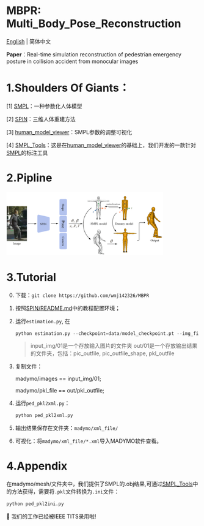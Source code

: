 # MBPR: Multi_Body_Pose_Reconstruction
[English](README.md) | 简体中文

**Paper**：Real-time simulation reconstruction of pedestrian emergency posture in collision accident from monocular images

# 1.Shoulders Of Giants：

[1] [SMPL](https://smpl.is.tue.mpg.de/)：一种参数化人体模型

[2] [SPIN](https://www.seas.upenn.edu/~nkolot/projects/spin/)：三维人体重建方法

[3] [human_model_viewer](https://github.com/Lemon-XQ/human_model_viewer)：SMPL参数的调整可视化 

[4] [SMPL_Tools](https://github.com/wmj142326/SMPL_Tools)：这是在[human_model_viewer](https://github.com/Lemon-XQ/human_model_viewer)的基础上，我们开发的一款针对[SMPL](https://smpl.is.tue.mpg.de/)的标注工具

# 2.Pipline

<img src="README.assets/Fig1.png"  style="zoom: 40%;" />

# 3.Tutorial

0. 下载：`git clone https://github.com/wmj142326/MBPR`

1. 按照[SPIN/README.md](https://github.com/wmj142326/MBPR/tree/master/SPIN#readme)中的教程配置环境；

2. 运行`estimation.py`, 在

   ```python
   python estimation.py --checkpoint=data/model_checkpoint.pt --img_file=input_img/01 --outfile=out/01
   ```
   
   > input_img/01是一个存放输入图片的文件夹
   > out/01是一个存放输出结果的文件夹，包括：pic_outfile, pic_outfile_shape, pkl_outfile

3. 复制文件：

   madymo/images == input_img/01;

   madymo/pkl_file == out/pkl_outfile;

4. 运行`ped_pkl2xml.py`：

   ```python
   python ped_pkl2xml.py
   ```

5. 输出结果保存在文件夹：`madymo/xml_file/`

6. 可视化：将`madymo/xml_file/*.xml`导入MADYMO软件查看。

# 4.Appendix

在madymo/mesh/文件夹中，我们提供了SMPL的.obj结果,可通过[SMPL_Tools](https://github.com/wmj142326/SMPL_Tools)中的方法获得，需要将`.pkl`文件转换为`.ini`文件：
   ```python
python ped_pkl2ini.py
   ```
🎉 我们的工作已经被IEEE TITS录用啦!